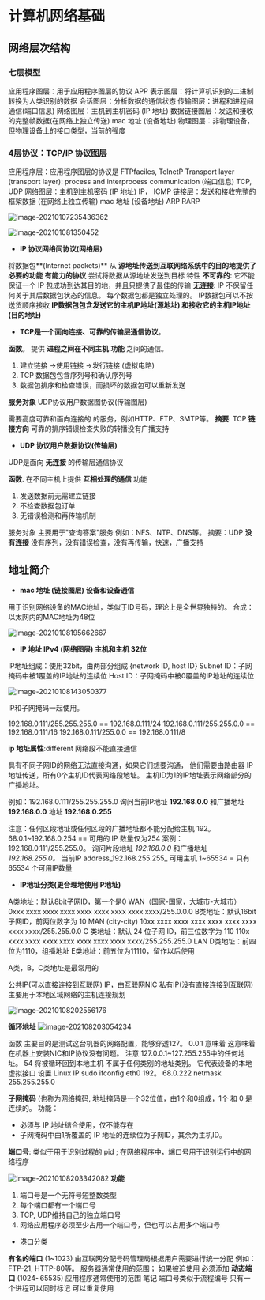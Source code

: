 # 计算机网络基础

## 网络层次结构

### 七层模型

应用程序图层：用于应用程序图层的协议 APP 表示图层：将计算机识别的二进制转换为人类识别的数据 会话图层：分析数据的通信状态 传输图层：进程和进程间通信(端口信息) 网络图层：主机到主机密码 (IP 地址) 数据链接图层：发送和接收的完整帧数据(在网络上独立传送) mac 地址 (设备地址) 物理图层：非物理设备， 但物理设备上的接口类型，当前的强度

### 4层协议：TCP/IP 协议图层

应用程序层：应用程序图层的协议是 FTPfaciles, TelnetP Transport layer (transport layer): process and interprocess communication (端口信息) TCP, UDP 网络图层：主机到主机密码 (IP 地址) IP， ICMP 链接层：发送和接收完整的框架数据 (在网络上独立传输) mac 地址 (设备地址) ARP RARP

![image-20210107235436362](https://raw.githubusercontent.com/Malaaaa/cloudimage/master/image-20210107235436362.png)

![image-202101081350452](https://raw.githubusercontent.com/Malaaaa/cloudimage/master/image-20210108131350452.png)

- **IP 协议网络间协议(网络层)**

将数据包**(Internet packets)** 从 **源地址传送到互联网络系统中的目的地提供了必要的功能** **有能力的协议** 尝试将数据从源地址发送到目标 特性 **不可靠的**: 它不能保证一个 IP 包成功到达其目的地，并且只提供了最佳的传输 **无连接**: IP 不保留任何关于其后数据包状态的信息。 每个数据包都是独立处理的。 IP数据包可以不按送货顺序接收 **IP数据包包含发送它的主机IP地址(源地址) 和接收它的主机IP地址(目的地址)**

- **TCP是一个面向连接、可靠的传输层通信协议**。

**函数**。 提供 **进程之间在不同主机** **功能** 之间的通信。

1. 建立链接 ->使用链接 ->发行链接 (虚拟电路)
2. TCP 数据包包含序列号和确认序列号
3. 数据包排序和检查错误，而损坏的数据包可以重新发送

**服务对象** UDP协议用户数据图协议(传输图层)

需要高度可靠和面向连接的 的服务，例如HTTP、FTP、SMTP等。 **摘要**: TCP **链接方向** 可靠的排序错误检查失败的转播没有广播支持

- **UDP 协议用户数据协议(传输层)**

UDP是面向 **无连接** 的传输层通信协议

**函数**. 在不同主机上提供 **互相处理的通信** 功能

1. 发送数据前无需建立链接
2. 不检查数据包订单
3. 无错误检测和再传输机制

服务对象 主要用于"查询答案"服务 例如：NFS、NTP、DNS等。 摘要：UDP **没有连接** 没有序列，没有错误检查，没有再传输，快速，广播支持

## 地址简介

- **mac 地址 (链接图层) 设备和设备通信**

用于识别网络设备的MAC地址，类似于ID号码，理论上是全世界独特的。 合成： 以太网内的MAC地址为48位

![image-20210108195662667](https://raw.githubusercontent.com/Malaaaa/cloudimage/master/image-20210108195656267.png")

- **IP 地址 IPv4 (网络图层) 主机和主机 32位**

IP地址组成：使用32bit，由两部分组成 {network ID, host ID} Subnet ID：子网掩码中被1覆盖的IP地址的连续位 Host ID：子网掩码中被0覆盖的IP地址的连续位

![image-20210108143050377](https://raw.githubusercontent.com/Malaaaa/cloudimage/master/image-20210108143050377.png)

IP和子网掩码一起使用。

192.168.0.111/255.255.255.0 == 192.168.0.111/24 192.168.0.111/255.255.0.0 == 192.168.0.111/16 192.168.0.111/255.0.0 == 192.168.0.111/8

**ip 地址属性**:different 网络段不能直接通信

具有不同子网ID的网络无法直接沟通，如果它们想要沟通， 他们需要由路由器 IP地址传送，所有0个主机ID代表网络段地址。 主机ID为1的IP地址表示网络部分的广播地址。

例如：192.168.0.111/255.255.255.0 询问当前IP地址 __192.168.0.0__ 和广播地址 __192.168.0.0__ 地址 __192.168.0.255__

注意：任何区段地址或任何区段的广播地址都不能分配给主机 192。 68.0.1~192.168.0.254 == 可用的 IP 数量仅为254 案例：192.168.0.111/255.255.0。 询问片段地址 _192.168.0.0_ 和广播地址 _192.168.255.0。_ 当前IP address_192.168.255.255_ 可用主机 1~65534 = 只有65534 个可用IP数量

- **IP地址分类(更合理地使用IP地址)**

A类地址：默认8bit子网ID，第一个是0 WAN（国家-国家，大城市-大城市） 0xxx xxxx xxxx xxxx xxxx xxxx xxxx xxxx xxxx/255.0.0.0 B类地址：默认16bit子网ID，前两位数字为 10 MAN (city-city) 10xx xxxx xxxx xxxx xxxx xxxx xxxx xxxx xxxx/255.255.0.0 C 类地址：默认 24 位子网 ID，前三位数字为 110 110x xxxx xxxx xxxx xxxx xxxx xxxx xxxx xxxx/255.255.255.0 LAN D类地址：前四位为1110，组播地址 E类地址：前五位为11110，留作以后使用

A类，B，C类地址是最常用的

公共IP(可以直接连接到互联网) IP，由互联网NIC 私有IP(没有直接连接到互联网) 主要用于本地区域网络的主机连接规划

![image-20210108202556176](https://raw.githubusercontent.com/Malaaaa/cloudimage/master/image-20210108202556176.png)

**循环地址** ![image-202108203054234](https://raw.githubusercontent.com/Malaaaa/cloudimage/master/image-20210108203054234.png)

函数 主要目的是测试这台机器的网络配置，能够穿透127。 0.0.1 意味着 这意味着在机器上安装NIC和IP协议没有问题。 注意 127.0.0.1~127.255.255中的任何地址。 54 将被循环回到本地主机 不属于任何类别的地址类别。 它代表设备的本地虚拟接口 设置 Linux IP sudo ifconfig eth0 192。 68.0.222 netmask 255.255.255.0

**子网掩码** (也称为网络掩码, 地址掩码是一个32位值，由1个和0组成，1个 和 0 是连续的。 功能：

- 必须与 IP 地址结合使用，仅不能存在
- 子网掩码中由1所覆盖的 IP 地址的连续位为子网ID，其余为主机ID。

**端口号**: 类似于用于识别过程的 pid ; 在网络程序中，端口号用于识别运行中的网络程序

![image-20210108203342082](https://raw.githubusercontent.com/Malaaaa/cloudimage/master/image-20210108203342082.png) **功能**

1. 端口号是一个无符号短整数类型
2. 每个端口都有一个端口号
3. TCP, UDP维持自己的独立端口号
4. 网络应用程序必须至少占用一个端口号，但也可以占用多个端口号

- 港口分类

**有名的端口** (1~1023) 由互联网分配号码管理局根据用户需要进行统一分配 例如：FTP-21, HTTP-80等。 服务器通常使用的范围； 如果被迫使用 必须添加 **动态端口** (1024~65535) 应用程序通常使用的范围 笔记 端口号类似于流程编号 只有一个进程可以同时标记 可以重复使用
